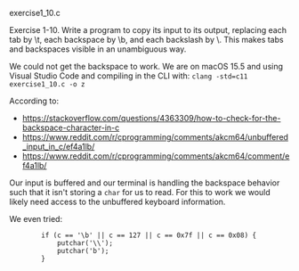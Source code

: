 exercise1_10.c

Exercise 1-10. Write a program to copy its input to its output, replacing each tab by \t, each
backspace by \b, and each backslash by \\. This makes tabs and backspaces visible in an
unambiguous way.

We could not get the backspace to work.  We are on macOS 15.5 and using Visual Studio Code
and compiling in the CLI with: `clang -std=c11 exercise1_10.c -o z`

According to:

- https://stackoverflow.com/questions/4363309/how-to-check-for-the-backspace-character-in-c
- https://www.reddit.com/r/cprogramming/comments/akcm64/unbuffered_input_in_c/ef4a1lb/
- https://www.reddit.com/r/cprogramming/comments/akcm64/comment/ef4a1lb/

Our input is buffered and our terminal is handling the backspace behavior such that 
it isn't storing a `char` for us to read. For this to work we would likely need access to 
the unbuffered keyboard information. 

We even tried:
```
        if (c == '\b' || c == 127 || c == 0x7f || c == 0x08) { 
            putchar('\\');
            putchar('b');
        }
```